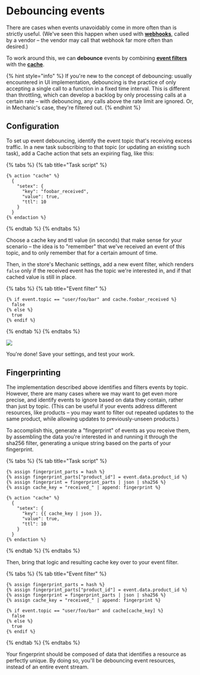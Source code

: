 # Debouncing events

There are cases when events unavoidably come in more often than is strictly useful. \(We've seen this happen when used with [**webhooks**](../../../advanced-topics/webhooks.md), called by a vendor – the vendor may call that webhook far more often than desired.\)

To work around this, we can **debounce** events by combining [**event filters**](./) with the [**cache**](../../../advanced-topics/mechanic-cache.md).

{% hint style="info" %}
If you're new to the concept of debouncing: usually encountered in UI implementation, debouncing is the practice of only accepting a single call to a function in a fixed time interval. This is different than throttling, which can develop a backlog by only processing calls at a certain rate – with debouncing, any calls above the rate limit are ignored. Or, in Mechanic's case, they're filtered out.
{% endhint %}

## Configuration

To set up event debouncing, identify the event topic that's receiving excess traffic. In a new task subscribing to that topic \(or updating an existing such task\), add a Cache action that sets an expiring flag, like this:

{% tabs %}
{% tab title="Task script" %}
```text
{% action "cache" %}
  {
    "setex": {
      "key": "foobar_received",
      "value": true,
      "ttl": 10
    }
  }
{% endaction %}
```
{% endtab %}
{% endtabs %}

Choose a cache key and ttl value \(in seconds\) that make sense for your scenario – the idea is to "remember" that we've received an event of this topic, and to only remember that for a certain amount of time.

Then, in the store's Mechanic settings, add a new event filter, which renders `false` only if the received event has the topic we're interested in, and if that cached value is still in place.

{% tabs %}
{% tab title="Event filter" %}
```text
{% if event.topic == "user/foo/bar" and cache.foobar_received %}
  false
{% else %}
  true
{% endif %}
```
{% endtab %}
{% endtabs %}

![](https://d33v4339jhl8k0.cloudfront.net/docs/assets/5ddd799f2c7d3a7e9ae472fc/images/5fc7e48bd580ce55a38b3a41/file-ZywLatxT1R.png)

You're done! Save your settings, and test your work.

## Fingerprinting

The implementation described above identifies and filters events by topic. However, there are many cases where we may want to get even more precise, and identify events to ignore based on data they contain, rather than just by topic. \(This can be useful if your events address different resources, like products – you may want to filter out repeated updates to the same product, while allowing updates to previously-unseen products.\)

To accomplish this, generate a "fingerprint" of events as you receive them, by assembling the data you're interested in and running it through the sha256 filter, generating a unique string based on the parts of your fingerprint.

{% tabs %}
{% tab title="Task script" %}
```text
{% assign fingerprint_parts = hash %}
{% assign fingerprint_parts["product_id"] = event.data.product_id %}
{% assign fingerprint = fingerprint_parts | json | sha256 %}
{% assign cache_key = "received_" | append: fingerprint %}

{% action "cache" %}
  {
    "setex": {
      "key": {{ cache_key | json }},
      "value": true,
      "ttl": 10
    }
  }
{% endaction %}
```
{% endtab %}
{% endtabs %}

Then, bring that logic and resulting cache key over to your event filter.

{% tabs %}
{% tab title="Event filter" %}
```text
{% assign fingerprint_parts = hash %}
{% assign fingerprint_parts["product_id"] = event.data.product_id %}
{% assign fingerprint = fingerprint_parts | json | sha256 %}
{% assign cache_key = "received_" | append: fingerprint %}

{% if event.topic == "user/foo/bar" and cache[cache_key] %}
  false
{% else %}
  true
{% endif %}
```
{% endtab %}
{% endtabs %}

Your fingerprint should be composed of data that identifies a resource as perfectly unique. By doing so, you'll be debouncing event resources, instead of an entire event stream.

